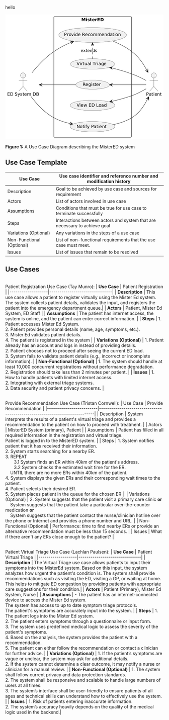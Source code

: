 hello

![Use Case Diagram](MisterED_UCD.png)

**Figure 1:** A Use Case Diagram describing the MisterED system


## Use Case Template

| Use Case                | Use case identifier and reference number and modification history         |
|-------------------------|---------------------------------------------------------------------------|
| Description             | Goal to be achieved by use case and sources for requirement               |
| Actors                  | List of actors involved in use case                                       |
| Assumptions             | Conditions that must be true for use case to terminate successfully       |
| Steps                   | Interactions between actors and system that are necessary to achieve goal |
| Variations (Optional)   | Any variations in the steps of a use case                                 |
| Non-Functional (Optional) | List of non-functional requirements that the use case must meet.          |
| Issues                  | List of  issues that remain to be resolved                                |

## Use Cases

<br>Patient Registration Use Case (Tay Munro):
| **Use Case**      | Patient Registration |
|-------------------|-------------------------------|
| **Description**   | This use case allows a patient to register virtually using the Mister Ed system. The system collects patient details, validates the input, and registers the patient into the emergency department queue.|
| **Actors**        | Patient, Mister Ed System, ED Staff |
| **Assumptions**   | The patient has internet access, the system is online, and the patient can enter correct information. |
| **Steps**         | 1. Patient accesses Mister Ed System.<br> 2. Patient provides personal details (name, age, symptoms, etc.).<br> 3. Mister Ed validates patient details.<br> 4. The patient is registered in the system |
| **Variations (Optional)** | 1. Patient already has an account and logs in instead of providing details.<br> 2. Patient chooses not to proceed after seeing the current ED load.<br> 3. System fails to validate patient details (e.g., incorrect or incomplete information). |
| **Non-Functional (Optional)** | 1. The system should handle at least 10,000 concurrent registrations without performance degradation.<br> 2. Registration should take less than 2 minutes per patient. |
| **Issues**        | 1. How to handle patients with limited internet access.<br> 2. Integrating with external triage systems.<br> 3. Data security and patient privacy concerns. |

<br>Provide Recommendation Use Case (Tristan Cornwell):
| Use Case                | Provide Recommendation                                                    |
|-------------------------|---------------------------------------------------------------------------|
| Description             | System interprets the results of a patient's virtual triage and provides a recommendation to the patient on how to proceed with treatment. |
| Actors                  | MisterED System (primary), Patient |
| Assumptions             | Patient has filled in all required information in the registration and virtual triage.<br> Patient is logged in to the MisterED system. |
| Steps                   | 1. System notifies patient that it has received their information. <br> 2. System starts searching for a nearby ER. <br> 3. REPEAT <br> &nbsp;&nbsp;&nbsp;&nbsp;&nbsp;&nbsp; 3.1 System finds an ER within 40km of the patient's address. <br> &nbsp;&nbsp;&nbsp;&nbsp;&nbsp;&nbsp; 3.2 System checks the estimated wait time for the ER. <br> &nbsp;&nbsp;&nbsp; UNTIL there are no more ERs within 40km of the patient. <br> 4. System displays the given ERs and their corresponding wait times to the patient. <br> 4. Patient selects their desired ER. <br> 5. System places patient in the queue for the chosen ER | 
| Variations (Optional)   | 2. System suggests that the patient visit a primary care clinic **or** <br> &nbsp;&nbsp;&nbsp; System suggests that the patient take a particular over-the-counter medication **or** <br> &nbsp;&nbsp;&nbsp; System suggests that the patient contact the nurse/clinician hotline over the phone or Internet and provides a phone number and URL. |
| Non-Functional (Optional) | Performance: time to find nearby ERs or provide an alternative recommendation must be less than 15 seconds. |
| Issues                  | What if there aren't any ERs close enough to the patient? |

<br>Patient Virtual Triage Use Case (Lachlan Paulsen):
| **Use Case**      | Patient Virtual Triage |
|-------------------|-------------------------------|
| **Description**   | The Virtual Triage use case allows patients to input their symptoms into the MisterEd system. Based on this input, the system analyzes how urgent the patient's condition is. The system shall provide recommendations such as visiting the ED, visiting a GP, or waiting at home. This helps to mitigate ED congestion by providing patients with appropriate care suggestions for their condition.|
| **Actors**        |  Patient (Primary), Mister Ed System, Nurse | 
| **Assumptions**   | - The patient has an internet-connected device to access the Mister Ed system. <br>The system has access to up to date symptom triage protocols. <br> The patient's symptoms are accurately input into the system. |
| **Steps**         | 1. The patient logs into the Mister Ed system. <br> 2. The patient enters symptoms through a questionnaire or input form. <br> 3. The system uses predefined medical logic to assess the severity of the patient's symptoms. <br> 4. Based on the analysis, the system provides the patient with a recommendation. <br> 5. The patient can either follow the recommendation or contact a clinician for further advice. |
| **Variations (Optional)** | 1. If the patient’s symptoms are vague or unclear, the system may ask for additional details. <br> 2. If the system cannot determine a clear outcome, it may notify a nurse or clinician for a manual review. |
| **Non-Functional (Optional)** | 	1. The system shall follow current privacy and data protection standards. <br> 2. The system shall be responsive and scalable to handle large numbers of users at all times. <br> 3. The system’s interface shall be user-friendly to ensure patients of all ages and technical skills can understand how to effectively use the system. |
| **Issues**        | 1. Risk of patients entering inaccurate information. <br> 2. The system’s accuracy heavily depends on the quality of the medical logic used in the backend.|

